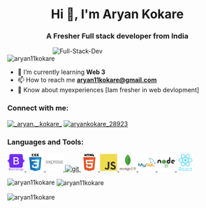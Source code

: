 <h1 align="center">Hi 👋, I'm Aryan Kokare</h1>
<h3 align="center">A Fresher Full stack developer from India</h3>

<img
  align="right"
  width="400px"
  src="https://www.softprodigy.com/storage/2021/06/JS-Development-Gif.gif"
  alt="Full-Stack-Dev"
/>

<p align="left">
  <img
    src="https://komarev.com/ghpvc/?username=aryan11kokare&label=Profile%20views&color=0e75b6&style=flat"
    alt="aryan11kokare"
  />
</p>

- 🌱 I’m currently learning **Web 3** <br />
- 📫 How to reach me **aryan11kokare@gmail.com** <br />
- 📄 Know about myexperiences [Iam fresher in web devlopment]

<h3 align="left">Connect with me:</h3>
<p align="left">
  <a href="https://instagram.com/_aryan._.kokare_" target="blank"
    ><img
      align="center"
      src="https://raw.githubusercontent.com/rahuldkjain/github-profile-readme-generator/master/src/images/icons/Social/instagram.svg"
      alt="_aryan._.kokare_"
      height="30"
      width="40"
  /></a>
  <a href="https://discord.gg/aryankokare_28923" target="blank"
    ><img
      align="center"
      src="https://raw.githubusercontent.com/rahuldkjain/github-profile-readme-generator/master/src/images/icons/Social/discord.svg"
      alt="aryankokare_28923"
      height="30"
      width="40"
  /></a>
</p>

<h3 align="left">Languages and Tools:</h3>
<p align="left">
  <a href="https://getbootstrap.com" target="_blank" rel="noreferrer">
    <img
      src="https://raw.githubusercontent.com/devicons/devicon/master/icons/bootstrap/bootstrap-plain-wordmark.svg"
      alt="bootstrap"
      width="40"
      height="40"
    />
  </a>
  <a href="https://www.w3schools.com/css/" target="_blank" rel="noreferrer">
    <img
      src="https://raw.githubusercontent.com/devicons/devicon/master/icons/css3/css3-original-wordmark.svg"
      alt="css3"
      width="40"
      height="40"
    />
  </a>
  <a href="https://expressjs.com" target="_blank" rel="noreferrer">
    <img
      src="https://raw.githubusercontent.com/devicons/devicon/master/icons/express/express-original-wordmark.svg"
      alt="express"
      width="40"
      height="40"
    />
  </a>
  <a href="https://git-scm.com/" target="_blank" rel="noreferrer">
    <img
      src="https://www.vectorlogo.zone/logos/git-scm/git-scm-icon.svg"
      alt="git"
      width="40"
      height="40"
    />
  </a>
  <a href="https://www.w3.org/html/" target="_blank" rel="noreferrer">
    <img
      src="https://raw.githubusercontent.com/devicons/devicon/master/icons/html5/html5-original-wordmark.svg"
      alt="html5"
      width="40"
      height="40"
    />
  </a>
  <a
    href="https://developer.mozilla.org/en-US/docs/Web/JavaScript"
    target="_blank"
    rel="noreferrer"
  >
    <img
      src="https://raw.githubusercontent.com/devicons/devicon/master/icons/javascript/javascript-original.svg"
      alt="javascript"
      width="40"
      height="40"
    />
  </a>
  <a href="https://www.mongodb.com/" target="_blank" rel="noreferrer">
    <img
      src="https://raw.githubusercontent.com/devicons/devicon/master/icons/mongodb/mongodb-original-wordmark.svg"
      alt="mongodb"
      width="40"
      height="40"
    />
  </a>
  <a href="https://www.mysql.com/" target="_blank" rel="noreferrer">
    <img
      src="https://raw.githubusercontent.com/devicons/devicon/master/icons/mysql/mysql-original-wordmark.svg"
      alt="mysql"
      width="40"
      height="40"
    />
  </a>
  <a href="https://nodejs.org" target="_blank" rel="noreferrer">
    <img
      src="https://raw.githubusercontent.com/devicons/devicon/master/icons/nodejs/nodejs-original-wordmark.svg"
      alt="nodejs"
      width="40"
      height="40"
    />
  </a>
  <a href="https://reactjs.org/" target="_blank" rel="noreferrer">
    <img
      src="https://raw.githubusercontent.com/devicons/devicon/master/icons/react/react-original-wordmark.svg"
      alt="react"
      width="40"
      height="40"
    />
  </a>
</p>

<p>
  <img
    align="left"
    src="https://github-readme-stats.vercel.app/api/top-langs?username=aryan11kokare&show_icons=true&locale=en&layout=compact"
    alt="aryan11kokare"
  />
</p>

<p>
  &nbsp;<img
    align="center"
    src="https://github-readme-stats.vercel.app/api?username=aryan11kokare&show_icons=true&locale=en"
    alt="aryan11kokare"
  />
</p>

<p>
  <img
    align="center"
    src="https://github-readme-streak-stats.herokuapp.com/?user=aryan11kokare&"
    alt="aryan11kokare"
  />
</p>
